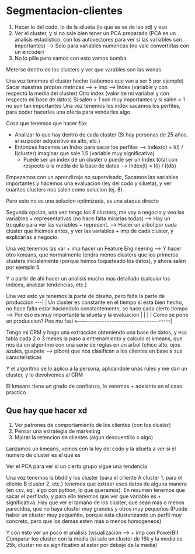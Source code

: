 # Segmentacion-clientes

1) Hacer lo del codo, lo de la silueta (lo que se ve de lao xd) y eso
2) Ver el cluster, y si no sale bien tener un PCA preparado (PCA es un analisis estadistico, con los autovectores para ver si las variables son importantes) --> Solo para variables numericas (no vale convertirlas con un encoder)
3) No lo pille pero vamos con esto vamos bomba


Meterse dentro de los clusters y ver que varables son las wenas

Una vez tenemos el cluster hecho (sabemos que van a ser 5 por ejemplo)
Sacar nuestras propias metricas --> + imp --> Index (variable y con respecto la media del cluster)
					      Otro index (valor de mi variabel y con respecto mi base de datos)
					      Si salen > 1 son muy importantes y si salen < 1 no son tan importantes
Una vez tenemos los index sacamos los perfiles, para poder hacerles una oferta para venderles algo


Cosa que tenemos que hacer fijo:
- Analizar lo que hay dentro de cada cluster (Si hay personas de 25 años, si su poder adquisitivo es alto, etc.)
- Entonces hacemos un Index para sacar los perfiles --> Index(c) = I(i) / I(cluster) imaginar que sale 1.5 (variable muy significativa)
	* Puede ser un index de un cluster o puede ser un Index total con respecto a la media de la base de datos --> Index(t) = I(i) / I(db)


Empezamos con un aprendizaje no supervisado, Sacamos las variables importantes y hacemos una evaluacion (ley del codo y silueta), y ver cuantos clusters nos salen como solucion (ej. 8)

Pero esto no es una solucion optimizada, es una ataque directo

Segunda opcion, una vez tengo los 8 clusters, me voy a negocio y veo las variables + representativas (no hace falta mirarlas todas)
--> Hay un truquito para ver las variables + represent. --> Hacer un arbol por cada cluster que hicimos antes, y ver las variables + imp de cada cluster, y explicarlas a negocio.

Una vez tenemos las var + imp hacer un Feature Engineering --> Y hacer otro kmeans, que normalmente tendra menos clusters que los primeros clusters inicialemente (porque hemos toqueteado los datos), y ahora salen por ejemplo 5.

Y a partir de ahi hacer un analisis mucho mas detallado (calcular los indices, analizar tendencias, etc.)

Una vez esto ya tenemos la parte de diseño, pero falta la parte de produccion ---|
																				 |
Un cluster es constante en el tiempo si esta bien hecho, no hace falta estar haciendolo constantemente, se hace cada cierto tiempo --> Por eso es muy importante la silueta y la evaluacion           |
																				 |
																				 |
																				 |
Como se pone en produccion? Pos mu fasi   <--------------------------------------|

Tengo mi CRM y hago una extracción obteniendo una base de datos, y esa tabla cada 2 o 3 meses la paso a entrenamiento y calculo el kmeans, que nos da un algoritmo con una serie de reglas en un arbol (chico alto, ojos azules, guapete --> pibon) que nos clasifican a los clientes en base a sus caracteristicas

Y el algoritmo se lo aplico a la persona, aplicandole unas rules y me dan un cluster, y lo devolvemos al CRM

El kmeans tiene un grado de confianza, lo veremos + adelante en el caso practico




## Que hay que hacer xd

1) Ver patrones de comportamiento de los clientes (con los cluster)
2) Pensar una estrategia de marketing
3) Mjorar la retencion de clientes (algun descuentillo o algo)



Lanzamos un kmeans, vemos con la ley del codo y la silueta a ver si el numero de cluster es el que es

Ver el PCA para ver si un cierto grupo sigue una tendencia

Una vez tenemos la bbdd y los cluster (para el clliente A cluster 1, para el cliente B cluster 2, etc.) tenemos que extraer esos datos de alguna manera (en csv, sql, algo con python, lo que queramos). En resumen tenemos que sacar el perfilado, y para ello tenemos que ver que variable es + significativa. Hay que ver el tamaño de los cluster, que sean mas o menos parecidos, que no haya cluster muy grandes y otros muy pequeños (Puede haber un cluster muy pequeñito, porque esta clusterizando un perfil muy concreto, pero que los demas esten mas o menos homogeneos)

Y con esto ver un poco el analisis (visualizacion --> + imp con PowerBI)
Comparar los cluster con la media (si sale un cluster de 16k y la media es 25k, cluster no es significativo al estar por debajo de la media)